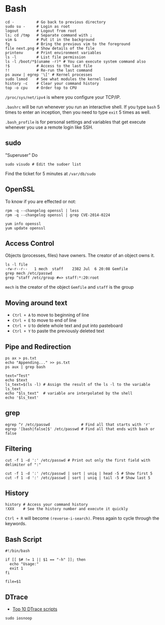 # Bash

```
cd -          # Go back to previous directory
sudo su -     # Login as root
logout        # Logout from root
ls; cd /tmp   # Separate command with ;
vim &         # Put it in the background
fg            # Bring the previous vim to the foreground
file next.png # Show details of the file
printenv      # Print environment variables
ls -l         # List file permission
ls -l /boot/*$(uname -r)* # You can execute system command also
!$            # Access to the last file
!!            # Re-run the last command
ps auxw | egrep '\[' # Kernel processes
sudo lsmod    # See what modules the kernel loaded
history -c    # Clear your command history
top -o cpu    # Order top to CPU
```

`/proc/sys/net/ipv4` is where you configure your TCP/IP.

`.bashrc` will be run whenever you run an interactive shell. If you type `bash` 5 times to enter an inception, then you need to type `exit` 5 times as well.

`.bash_profile` is for personal settings and variables that get execute whenever you use a remote login like SSH.

## sudo

"Superuser" Do

```
sudo visudo # Edit the sudoer list
```

Find the ticket for 5 minutes at `/var/db/sudo`

## OpenSSL

To know if you are effected or not:

```
rpm -q --changelog openssl | less
rpm -q --changelog openssl | grep CVE-2014-0224
```

```
yum info openssl
yum update openssl
```

## Access Control

Objects (processes, files) have owners. The creator of an object owns it.

```
ls -l file
-rw-r--r--   1 mech  staff    2382 Jul  6 20:08 Gemfile
grep mech /etc/passwd
grep ^staff /etc/group #=> staff:*:20:root
```

`mech` is the creator of the object `Gemfile` and `staff` is the group

## Moving around text

* `Ctrl + A` to move to beginning of line
* `Ctrl + E` to move to end of line
* `Ctrl + U` to delete whole text and put into pasteboard
* `Ctrl + Y` to paste the previously deleted text

## Pipe and Redirection

```
ps ax > ps.txt
echo "Appending..." >> ps.txt
ps aux | grep bash

text="Test"
echo $text
ls_text=$(ls -l) # Assign the result of the ls -l to the variable ls_text
echo "$ls_text"  # variable are interpolated by the shell
echo '$ls_text'
```

## grep

```
egrep ^r /etc/passwd              # Find all that starts with 'r'
egrep '[bash|false]$' /etc/passwd # Find all that ends with bash or false
```

## Filtering

```
cut -f 1 -d ':' /etc/passwd # Print out only the first field with delimiter of ":"

cut -f 1 -d ':' /etc/passwd | sort | uniq | head -5 # Show first 5
cut -f 1 -d ':' /etc/passwd | sort | uniq | tail -5 # Show last 5
```

## History

```
history # Access your command history
!XXX    # See the history number and execute it quickly
```

`Ctrl + R` will become `(reverse-i-search)`. Press again to cycle through the keywords.

## Bash Script

```
#!/bin/bash

if [[ $# != 1 || $1 == "-h" ]]; then
  echo "Usage:"
  exit 1
fi

file=$1
```

## DTrace

* [Top 10 DTrace scripts](http://dtrace.org/blogs/brendan/2011/10/10/top-10-dtrace-scripts-for-mac-os-x/)


```
sudo iosnoop
```